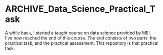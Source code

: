 # ARCHIVE_Data_Science_Practical_Task
A while back, I started a taught course on data science provided by MEI. I've now reached the end of this course. The end consists of two parts: the practical task, and the practical assessment. This repository is that practical task.

